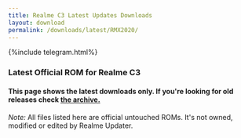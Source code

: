 ```yaml
---
title: Realme C3 Latest Updates Downloads
layout: download
permalink: /downloads/latest/RMX2020/
---
```

<script>
    $(document).ready(function () {
        loadLatest("RMX2020");
    });
</script>

{%include telegram.html%}

<div class="col-12 mx-auto">
    <h3 class="title bg-light p-2 rounded">Latest Official ROM for Realme C3</h3>
    <h4>This page shows the latest downloads only. If you're looking for old releases check
        <a href="/downloads/archive/RMX2020/">the archive.</a></h4>
    <p><i>Note: </i>All files listed here are official untouched ROMs.
        It's not owned, modified or edited by Realme Updater.</p>
    <div id="downloads">
    </div>
</div>